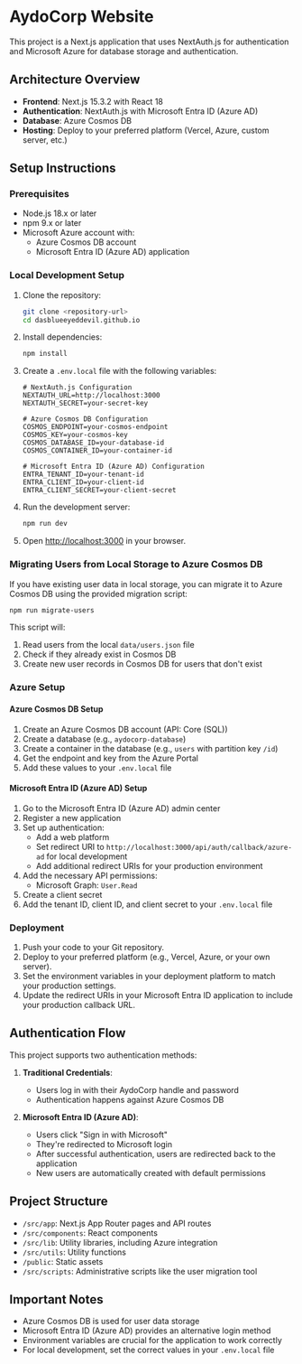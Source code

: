 # AydoCorp Website

This project is a Next.js application that uses NextAuth.js for authentication and Microsoft Azure for database storage and authentication.

## Architecture Overview

- **Frontend**: Next.js 15.3.2 with React 18
- **Authentication**: NextAuth.js with Microsoft Entra ID (Azure AD)
- **Database**: Azure Cosmos DB
- **Hosting**: Deploy to your preferred platform (Vercel, Azure, custom server, etc.)

## Setup Instructions

### Prerequisites

- Node.js 18.x or later
- npm 9.x or later
- Microsoft Azure account with:
  - Azure Cosmos DB account
  - Microsoft Entra ID (Azure AD) application

### Local Development Setup

1. Clone the repository:
   ```bash
   git clone <repository-url>
   cd dasblueeyeddevil.github.io
   ```

2. Install dependencies:
   ```bash
   npm install
   ```

3. Create a `.env.local` file with the following variables:
   ```
   # NextAuth.js Configuration
   NEXTAUTH_URL=http://localhost:3000
   NEXTAUTH_SECRET=your-secret-key
   
   # Azure Cosmos DB Configuration
   COSMOS_ENDPOINT=your-cosmos-endpoint
   COSMOS_KEY=your-cosmos-key
   COSMOS_DATABASE_ID=your-database-id
   COSMOS_CONTAINER_ID=your-container-id
   
   # Microsoft Entra ID (Azure AD) Configuration
   ENTRA_TENANT_ID=your-tenant-id
   ENTRA_CLIENT_ID=your-client-id
   ENTRA_CLIENT_SECRET=your-client-secret
   ```

4. Run the development server:
   ```bash
   npm run dev
   ```

5. Open [http://localhost:3000](http://localhost:3000) in your browser.

### Migrating Users from Local Storage to Azure Cosmos DB

If you have existing user data in local storage, you can migrate it to Azure Cosmos DB using the provided migration script:

```bash
npm run migrate-users
```

This script will:
1. Read users from the local `data/users.json` file
2. Check if they already exist in Cosmos DB
3. Create new user records in Cosmos DB for users that don't exist

### Azure Setup

#### Azure Cosmos DB Setup

1. Create an Azure Cosmos DB account (API: Core (SQL))
2. Create a database (e.g., `aydocorp-database`)
3. Create a container in the database (e.g., `users` with partition key `/id`)
4. Get the endpoint and key from the Azure Portal
5. Add these values to your `.env.local` file

#### Microsoft Entra ID (Azure AD) Setup

1. Go to the Microsoft Entra ID (Azure AD) admin center
2. Register a new application
3. Set up authentication:
   - Add a web platform
   - Set redirect URI to `http://localhost:3000/api/auth/callback/azure-ad` for local development
   - Add additional redirect URIs for your production environment
4. Add the necessary API permissions:
   - Microsoft Graph: `User.Read`
5. Create a client secret
6. Add the tenant ID, client ID, and client secret to your `.env.local` file

### Deployment

1. Push your code to your Git repository.
2. Deploy to your preferred platform (e.g., Vercel, Azure, or your own server).
3. Set the environment variables in your deployment platform to match your production settings.
4. Update the redirect URIs in your Microsoft Entra ID application to include your production callback URL.

## Authentication Flow

This project supports two authentication methods:

1. **Traditional Credentials**:
   - Users log in with their AydoCorp handle and password
   - Authentication happens against Azure Cosmos DB

2. **Microsoft Entra ID (Azure AD)**:
   - Users click "Sign in with Microsoft"
   - They're redirected to Microsoft login
   - After successful authentication, users are redirected back to the application
   - New users are automatically created with default permissions

## Project Structure

- `/src/app`: Next.js App Router pages and API routes
- `/src/components`: React components
- `/src/lib`: Utility libraries, including Azure integration
- `/src/utils`: Utility functions
- `/public`: Static assets
- `/src/scripts`: Administrative scripts like the user migration tool

## Important Notes

- Azure Cosmos DB is used for user data storage
- Microsoft Entra ID (Azure AD) provides an alternative login method
- Environment variables are crucial for the application to work correctly
- For local development, set the correct values in your `.env.local` file

